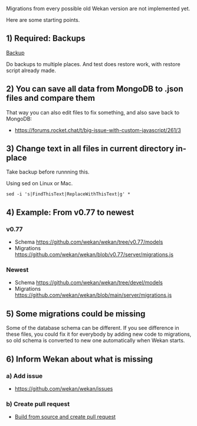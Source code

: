 Migrations from every possible old Wekan version are not implemented yet.

Here are some starting points.

## 1) Required: Backups

[Backup](../Backup/Backup.md)

Do backups to multiple places. And test does restore work, with restore script already made.

## 2) You can save all data from MongoDB to .json files and compare them

That way you can also edit files to fix something, and also save back to MongoDB:
- https://forums.rocket.chat/t/big-issue-with-custom-javascript/261/3

## 3) Change text in all files in current directory in-place

Take backup before runnning this.

Using sed on Linux or Mac. 
```
sed -i 's|FindThisText|ReplaceWithThisText|g' *
```
## 4) Example: From v0.77 to newest

### v0.77
- Schema https://github.com/wekan/wekan/tree/v0.77/models
- Migrations https://github.com/wekan/wekan/blob/v0.77/server/migrations.js

### Newest
- Schema https://github.com/wekan/wekan/tree/devel/models
- Migrations https://github.com/wekan/wekan/blob/main/server/migrations.js

## 5) Some migrations could be missing

Some of the database schema can be different. If you see difference in these files, you could fix it for everybody by adding new code to migrations, so old schema is converted to new one automatically when Wekan starts.

## 6) Inform Wekan about what is missing

### a) Add issue

- https://github.com/wekan/wekan/issues

### b) Create pull request

- [Build from source and create pull request](../DeveloperDocs/Build-and-Create-Pull-Request.md)
